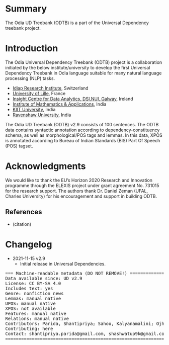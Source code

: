 # Summary

The Odia UD Treebank (ODTB) is a part of the Universal Dependency treebank project.

# Introduction

The Odia Universal Dependency Treebank (ODTB) project is a collaboration initiated by the below institute/university to develop the first Universal Dependency Treebank in Odia language suitable for many natural language processing (NLP) tasks.
  * [Idiap Research Institute](https://www.idiap.ch/en), Switzerland
  * [University of Lille](https://www.univ-lille.fr/home/), France
  * [Insight Centre for Data Analytics, DSI](https://www.insight-centre.org/),[NUI, Galway](https://www.nuigalway.ie/), Ireland
  * [Institute of Mathematics & Applications](https://iomaorissa.ac.in/), India
  * [KIIT University](https://kiit.ac.in/), India
  * [Ravenshaw University](https://ravenshawuniversity.ac.in/), India

The Odia UD Treebank (ODTB) v2.9 consists of 100 sentences. The ODTB data contains syntactic annotation according to dependency-constituency schema, as well as morphological/POS tags and lemmas. In this data, XPOS is annotated according to Bureau of Indian Standards (BIS) Part Of Speech (POS) tagset.

# Acknowledgments

We would like to thank the EU’s Horizon 2020 Research and Innovation programme through the ELEXIS project under grant agreement No. 731015 for the research support. The authors thank Dr. Daniel Zeman (UFAL, Charles University) for his encouragement and support in building ODTB.

## References

* (citation)


# Changelog

* 2021-11-15 v2.9
  * Initial release in Universal Dependencies.


<pre>
=== Machine-readable metadata (DO NOT REMOVE!) ================================
Data available since: UD v2.9
License: CC BY-SA 4.0
Includes text: yes
Genre: nonfiction news
Lemmas: manual native
UPOS: manual native
XPOS: not available
Features: manual native
Relations: manual native
Contributors: Parida, Shantipriya; Sahoo, Kalyanamalini; Ojha, Atul Kr.; Sahoo, Saraswati; Dash, Satya Ranjan; Dash, Bijayalaxmi
Contributing: here
Contact: shantipriya.parida@gmail.com, shashwatup9k@gmail.com, sdashfca@kiit.ac.in, kalyanamalini.shabadi@univ-lille.fr, sahoosaraswati455@gmail.com, rudrabijayalaxmi@gmail.com
===============================================================================
</pre>
